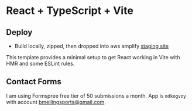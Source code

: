 # React + TypeScript + Vite

## Deploy

- Build locally, zipped, then dropped into aws amplify [staging site](https://staging.d1sbayr0uz23ik.amplifyapp.com/)

This template provides a minimal setup to get React working in Vite with HMR and some ESLint rules.

## Contact Forms

I am using Formspree free tier of 50 submissions a month. App is `mdkogvoy` with account <bmeilingsports@gmail.com>.
